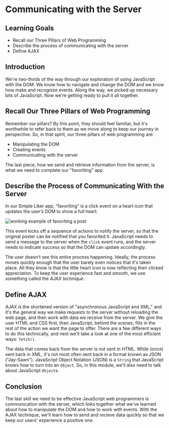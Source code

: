 # Communicating with the Server

## Learning Goals

- Recall our Three Pillars of Web Programming
- Describe the process of communicating with the server
- Define AJAX

## Introduction

We're two-thirds of the way through our exploration of using JavaScript with the
DOM. We know how to navigate and change the DOM and we know how make and
recognize events. Along the way, we picked up necessary bits of JavaScript. Now
we're getting ready to pull it all together.

## Recall Our Three Pillars of Web Programming

Remember our pillars? By this point, they should feel familiar, but it's
worthwhile to refer back to them as we move along to keep our journey in
perspective. So, in that spirit, our three pillars of web programming are:

- Manipulating the DOM
- Creating events
- Communicating with the server

The last piece, how we send and retrieve information from the server, is what we
need to complete our "favoriting" app.

## Describe the Process of Communicating With the Server

In our Simple Liker app, “favoriting” is a click event on a heart icon that
updates the user’s DOM to show a full heart.

![working example of favoriting a post][three-pillars-example-working]

This event kicks off a sequence of actions to notify the server, so that the
original poster can be notified that you favorited it. JavaScript needs to send
a message to the server when the `click` event runs, and the server needs to
indicate success so that the DOM can update accordingly.

The user doesn't see this entire process happening. Ideally, the process moves
quickly enough that the user barely even notices that it's taken place. All they
know is that the little heart icon is now reflecting their clicked appreciation.
To keep the user experience fast and smooth, we use something called the _AJAX
technique_.

## Define AJAX

_AJAX_ is the shortened version of "asynchronous JavaScript and XML," and it's the
general way we make requests to the server without reloading the web page, and
then work with data we receive from the server. We give the user HTML and CSS
first, then JavaScript, behind the scenes, fills in the rest of the action we
want the page to offer. There are a few different ways to do this technically,
and next we'll take a look at one of the most efficient ways: `fetch()`.

The data that comes back from the server is not sent in HTML. While (once) sent
back in XML, it's not most often sent back in a format known as JSON ("Jay-Sawn").
JavaScript Object Notation (JSON) is a `String` that JavaScript knows how to
turn into an `Object`. So, in this module, we'll also need to talk about
JavaScript `Object`s.

## Conclusion

The last skill we need to be effective JavaScript web programmers is
communication with the server, which links together what we've learned about how
to manipulate the DOM and how to work with events. With the AJAX technique,
we'll learn how to send and recieve data quickly so that we keep our users'
experience a positive one.

[three-pillars-example-working]: https://curriculum-content.s3.amazonaws.com/fewpjs/fewpjs-stitching-together-the-three-pillars/three-pillars-02.gif
